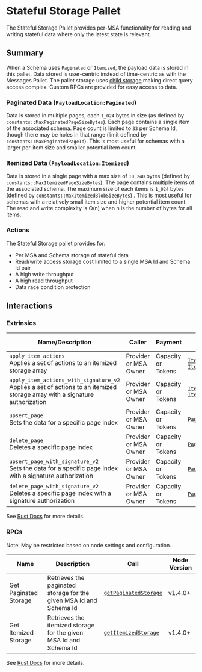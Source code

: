 # Stateful Storage Pallet

The Stateful Storage Pallet provides per-MSA functionality for reading and writing stateful data where only the latest state is relevant.

## Summary

When a Schema uses `Paginated` or `Itemized`, the payload data is stored in this pallet.
Data stored is user-centric instead of time-centric as with the Messages Pallet.
The pallet storage uses [child storage](https://paritytech.github.io/polkadot-sdk/master/frame_support/storage/child/index.html) making direct query access complex.
Custom RPCs are provided for easy access to data.

### Paginated Data (`PayloadLocation:Paginated`)

Data is stored in multiple pages, each `1_024` bytes in size (as defined by `constants::MaxPaginatedPageSizeBytes`).
Each page contains a single item of the associated schema.
Page count is limited to `33` per Schema Id, though there may be holes in that range (limit defined by `constants::MaxPaginatedPageId`).
This is most useful for schemas with a larger per-item size and smaller potential item count.

### Itemized Data (`PayloadLocation:Itemized`)

Data is stored in a single page with a max size of `10_240` bytes (defined by `constants::MaxItemizedPageSizeBytes`).
The page contains multiple items of the associated schema.
The maximum size of each items is `1_024` bytes (defined by `constants::MaxItemizedBlobSizeBytes`) .
This is most useful for schemas with a relatively small item size and higher potential item count.
The read and write complexity is O(n) when n is the number of bytes for all items.



### Actions

The Stateful Storage pallet provides for:

- Per MSA and Schema storage of stateful data
- Read/write access storage cost limited to a single MSA Id and Schema Id pair
- A high write throughput
- A high read throughput
- Data race condition protection


## Interactions

### Extrinsics

| Name/Description                 | Caller        | Payment | Key Events                                                                                                    | Runtime Added |
| -------------------------------- | ------------- | ------- | ------------------------------------------------------------------------------------------------------------- | ------------- |
| `apply_item_actions`<br />Applies a set of actions to an itemized storage array | Provider or MSA Owner | Capacity or Tokens  | [`ItemizedPageUpdated`](https://rustadot.github.io/recurrency/{pallet_name}/pallet/enum.Event.html#variant.ItemizedPageUpdated)<br />[`ItemizedPageDeleted`](https://rustadot.github.io/recurrency/{pallet_name}/pallet/enum.Event.html#variant.ItemizedPageDeleted) | 22             |
| `apply_item_actions_with_signature_v2`<br />Applies a set of actions to an itemized storage array  with a signature authorization | Provider or MSA Owner | Capacity or Tokens  | [`ItemizedPageUpdated`](https://rustadot.github.io/recurrency/{pallet_name}/pallet/enum.Event.html#variant.ItemizedPageUpdated)<br />[`ItemizedPageDeleted`](https://rustadot.github.io/recurrency/{pallet_name}/pallet/enum.Event.html#variant.ItemizedPageDeleted) | 45             |
| `upsert_page`<br />Sets the data for a specific page index | Provider or MSA Owner | Capacity or Tokens  | [`PaginatedPageUpdated`](https://rustadot.github.io/recurrency/{pallet_name}/pallet/enum.Event.html#variant.PaginatedPageUpdated) | 22             |
| `delete_page`<br />Deletes a specific page index | Provider or MSA Owner | Capacity or Tokens  | [`PaginatedPageDeleted`](https://rustadot.github.io/recurrency/{pallet_name}/pallet/enum.Event.html#variant.PaginatedPageDeleted)| 22             |
| `upsert_page_with_signature_v2`<br />Sets the data for a specific page index with a signature authorization | Provider or MSA Owner | Capacity or Tokens  | [`PaginatedPageUpdated`](https://rustadot.github.io/recurrency/{pallet_name}/pallet/enum.Event.html#variant.PaginatedPageUpdated) | 46             |
| `delete_page_with_signature_v2`<br />Deletes a specific page index with a signature authorization | Provider or MSA Owner | Capacity or Tokens  | [`PaginatedPageDeleted`](https://rustadot.github.io/recurrency/{pallet_name}/pallet/enum.Event.html#variant.PaginatedPageDeleted)| 46             |

See [Rust Docs](https://rustadot.github.io/recurrency/{pallet_name}/pallet/struct.Pallet.html) for more details.

### RPCs

Note: May be restricted based on node settings and configuration.

| Name    | Description       | Call                                                                                                 | Node Version |
| ------- | ----------------- | ---------------------------------------------------------------------------------------------------- | ------------ |
| Get Paginated Storage | Retrieves the paginated storage for the given MSA Id and Schema Id | [`getPaginatedStorage`](https://rustadot.github.io/recurrency/pallet_stateful_storage_rpc/trait.StatefulStorageApiServer.html#tymethod.get_paginated_storage) | v1.4.0+      |
| Get Itemized Storage | Retrieves the itemized storage for the given MSA Id and Schema Id | [`getItemizedStorage`](https://rustadot.github.io/recurrency/pallet_stateful_storage_rpc/trait.StatefulStorageApiServer.html#tymethod.get_itemized_storage) | v1.4.0+      |

See [Rust Docs](https://rustadot.github.io/recurrency/pallet_stateful_storage_rpc/trait.StatefulStorageApiServer.html) for more details.
